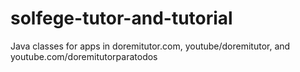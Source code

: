 # solfege-tutor-and-tutorial
Java classes for apps in doremitutor.com, youtube/doremitutor, and youtube.com/doremitutorparatodos 

